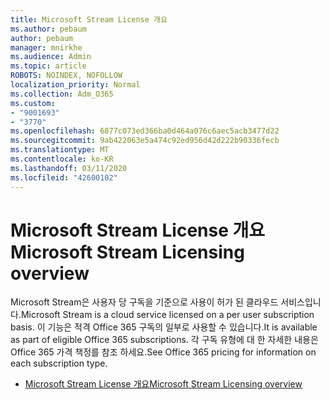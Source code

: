 ```yaml
---
title: Microsoft Stream License 개요
ms.author: pebaum
author: pebaum
manager: mnirkhe
ms.audience: Admin
ms.topic: article
ROBOTS: NOINDEX, NOFOLLOW
localization_priority: Normal
ms.collection: Adm_O365
ms.custom:
- "9001693"
- "3770"
ms.openlocfilehash: 6877c073ed366ba0d464a076c6aec5acb3477d22
ms.sourcegitcommit: 9ab422063e5a474c92ed956d42d222b90336fecb
ms.translationtype: MT
ms.contentlocale: ko-KR
ms.lasthandoff: 03/11/2020
ms.locfileid: "42600102"
---
```

# <a name="microsoft-stream-licensing-overview"></a><span data-ttu-id="35ff8-102">Microsoft Stream License 개요</span><span class="sxs-lookup"><span data-stu-id="35ff8-102">Microsoft Stream Licensing overview</span></span>

<span data-ttu-id="35ff8-103">Microsoft Stream은 사용자 당 구독을 기준으로 사용이 허가 된 클라우드 서비스입니다.</span><span class="sxs-lookup"><span data-stu-id="35ff8-103">Microsoft Stream is a cloud service licensed on a per user subscription basis.</span></span> <span data-ttu-id="35ff8-104">이 기능은 적격 Office 365 구독의 일부로 사용할 수 있습니다.</span><span class="sxs-lookup"><span data-stu-id="35ff8-104">It is available as part of eligible Office 365 subscriptions.</span></span> <span data-ttu-id="35ff8-105">각 구독 유형에 대 한 자세한 내용은 Office 365 가격 책정를 참조 하세요.</span><span class="sxs-lookup"><span data-stu-id="35ff8-105">See Office 365 pricing for information on each subscription type.</span></span>

- [<span data-ttu-id="35ff8-106">Microsoft Stream License 개요</span><span class="sxs-lookup"><span data-stu-id="35ff8-106">Microsoft Stream Licensing overview</span></span>](https://docs.microsoft.com/stream/license-overview)